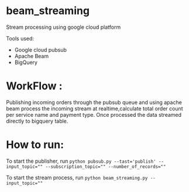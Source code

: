 # beam_streaming
Stream processing using google cloud platform

Tools used:
  * Google cloud pubsub
  * Apache Beam
  * BigQuery
  
# WorkFlow :
Publishing incoming orders through the pubsub queue and using apache beam process the incoming stream at realtime,calculate total order count per service name and payment type. Once processed the data streamed directly to bigquery table.

# How to run:

To start the publisher, run `python pubsub.py --tast='publish' --input_topic="" --subscription_topic="" --number_of_records=""`

To start the stream process, run `python beam_streaming.py --input_topic=""`
